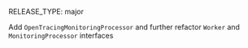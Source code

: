 RELEASE_TYPE: major

Add `OpenTracingMonitoringProcessor` and further refactor `Worker` and `MonitoringProcessor` interfaces